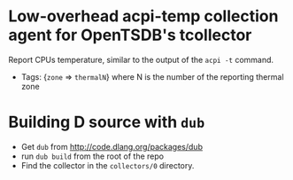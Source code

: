 # Low-overhead acpi-temp collection agent for OpenTSDB's tcollector
Report CPUs temperature, similar to the output of the `acpi -t` command. 
   * Tags: {`zone` => `thermalN`} where N is the number of the reporting thermal zone

# Building D source with `dub`
* Get `dub` from http://code.dlang.org/packages/dub
* run `dub build` from the root of the repo
* Find the collector in the `collectors/0` directory.
